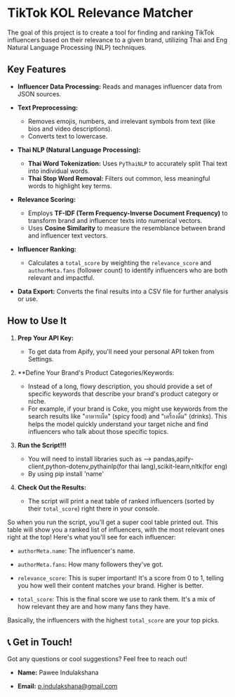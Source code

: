 # TikTok KOL Relevance Matcher

The goal of this project is to create a tool for finding and ranking TikTok influencers based on their relevance to a given brand, utilizing Thai and Eng Natural Language Processing (NLP) techniques.

## Key Features

* **Influencer Data Processing:** Reads and manages influencer data from JSON sources.

* **Text Preprocessing:**
    * Removes emojis, numbers, and irrelevant symbols from text (like bios and video descriptions).
    * Converts text to lowercase.

* **Thai NLP (Natural Language Processing):**
    * **Thai Word Tokenization:** Uses `PyThaiNLP` to accurately split Thai text into individual words.
    * **Thai Stop Word Removal:** Filters out common, less meaningful words to highlight key terms.

* **Relevance Scoring:**
    * Employs **TF-IDF (Term Frequency-Inverse Document Frequency)** to transform brand and influencer texts into numerical vectors.
    * Uses **Cosine Similarity** to measure the resemblance between brand and influencer text vectors.

* **Influencer Ranking:**
    * Calculates a `total_score` by weighting the `relevance_score` and `authorMeta.fans` (follower count) to identify influencers who are both relevant and impactful.

* **Data Export:** Converts the final results into a CSV file for further analysis or use.

## How to Use It

1.  **Prep Your API Key:**
    * To get data from Apify, you'll need your personal API token from Settings.

2.  **Define Your Brand's Product Categories/Keywords:
    * Instead of a long, flowy description, you should provide a set of specific keywords that describe your brand's product category or niche.
    * For example, if your brand is Coke, you might use keywords from the search results like "อาหารเผ็ด" (spicy food) and "เครื่องดื่ม" (drinks). This helps the model quickly understand your target niche and find influencers who talk about those specific topics.

3.  **Run the Script!!!**
    * You will need to install libraries such as --> pandas,apify-client,python-dotenv,pythainlp(for thai lang),scikit-learn,nltk(for eng)
    * By using pip install 'name' 

4.  **Check Out the Results:**
    * The script will print a neat table of ranked influencers (sorted by their `total_score`) right there in your console.

So when you run the script, you'll get a super cool table printed out. This table will show you a ranked list of influencers, with the most relevant ones right at the top! Here's what you'll see for each influencer:

* `authorMeta.name`: The influencer's name.

* `authorMeta.fans`: How many followers they've got.

* `relevance_score`: This is super important! It's a score from 0 to 1, telling you how well their content matches your brand. Higher is better.

* `total_score`: This is the final score we use to rank them. It's a mix of how relevant they are and how many fans they have.

Basically, the influencers with the highest `total_score` are your top picks.

## 📞 Get in Touch!

Got any questions or cool suggestions? Feel free to reach out!

* **Name:** Pawee Indulakshana

* **Email:** p.indulakshana@gmail.com
